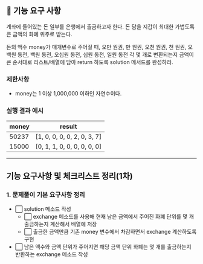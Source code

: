 ## 🚀 기능 요구 사항

계좌에 들어있는 돈 일부를 은행에서 출금하고자 한다. 돈 담을 지갑이 최대한 가볍도록 큰 금액의 화폐 위주로 받는다.

돈의 액수 money가 매개변수로 주어질 때, 오만 원권, 만 원권, 오천 원권, 천 원권, 오백원 동전, 백원 동전, 오십원 동전, 십원 동전, 일원 동전 각 몇 개로 변환되는지 금액이 큰 순서대로 리스트/배열에 담아 return 하도록 solution 메서드를 완성하라.

### 제한사항

- money는 1 이상 1,000,000 이하인 자연수이다.

### 실행 결과 예시

| money | result |
| --- | --- |
| 50237	| [1, 0, 0, 0, 0, 2, 0, 3, 7] |
| 15000	| [0, 1, 1, 0, 0, 0, 0, 0, 0] |

---

## 기능 요구사항 및 체크리스트 정리(1차)

### 1. 문제풀이 기본 요구사항 정리
- ⬜ solution 메소드 작성 
  - ⬜ exchange 메소드를 사용해 현재 남은 금액에서 주어진 화폐 단위를 몇 개 출금하는지 계산해서 배열에 저장
  - ⬜ 출금한 금액만큼 기존 money 변수에서 차감하면서 exchange 계산하도록 구현
- ⬜ 남은 액수와 금액 단위가 주어지면 해당 금액 단위 화폐는 몇 개를 출금하는지 반환하는 exchange 메소드 작성